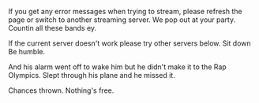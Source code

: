 If you get any error messages when trying to stream, please refresh the page or switch to another streaming server. We pop out at your party. Countin all these bands ey.

If the current server doesn't work please try other servers below. Sit down Be humble.

And his alarm went off to wake him but he didn't make it to the Rap Olympics. Slept through his plane and he missed it.

Chances thrown. Nothing's free.